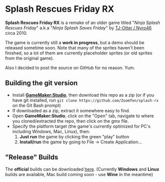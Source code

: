 # Splash Rescues Friday RX
**Splash Rescues Friday RX** is a remake of an older game titled "*Ninja Splash Rescues Friday*"
a.k.a "*Ninja Splash Saves Friday*" by [TJ-Otter / Nyro46](http://tj-otter.deviantart.com) circa 2010.

The game is currently still a **work in progress**, but a demo should be released sometime soon. Note that
many of the sprites haven't been finished, so a lot of them are currently placeholder sprites (or old sprites from the original game).

Also I decided to post the source on GitHub for no reason. Yum.

## Building the git version
* Install [**GameMaker:Studio**](http://www.yoyogames.com/gamemaker), then download this repo as a zip
(or if you have git installed, run `git clone https://github.com/ZoomTen/splash-rx` on the Git Bash prompt)
* If downloaded as a zip, extract it somewhere easy to find.
* Open **GameMaker:Studio**, click on the "Open" tab, navigate to where you cloned/extracted the repo, then click on the gmx file.
* Specify the platform target (the game's currently optimized for PC's including Windows, Mac, Linux), then:
   1. **Just run** the game by clicking the green "play" button
   2. **Install/run** the game by going to File -> Create Application...

## "Release" Builds
The **official** builds can be downloaded [here](http://gamejolt.com/games/splash-rescues-friday-rx/163445). (Currently **Windows** and **Linux** builds are available, Mac build coming soon - use **Wine** in the meantime)
